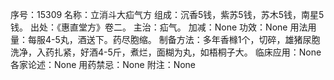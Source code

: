 序号：15309
名称：立消斗大疝气方
组成：沉香5钱，紫苏5钱，苏木5钱，南星5钱。
出处：《惠直堂方》卷二。
主治：疝气。
加减：None
功效：None
用法用量：每服4-5丸，酒送下。药尽胞缩。
制备方法：多年香橼1个，切碎，雄猪尿胞洗净，入药扎紧，好酒4-5斤，煮烂，面糊为丸，如梧桐子大。
临床应用：None
各家论述：None
用药禁忌：None
附注：None

